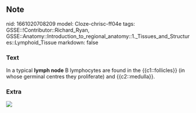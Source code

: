 ## Note
nid: 1661020708209
model: Cloze-chrisc-ff04e
tags: GSSE::!Contributor::Richard_Ryan, GSSE::Anatomy::Introduction_to_regional_anatomy::1._Tissues_and_Structures::Lymphoid_Tissue
markdown: false

### Text
<div class="toggle">
  In a typical <strong>lymph node</strong> B lymphocytes are found
  in the {{c1::follicles}} (in whose germinal centres they
  proliferate) and {{c2::medulla}}.
</div>

### Extra
<img src="main-qimg-b9ee29aed3d18bf948fabe9736adacb9.webp">

